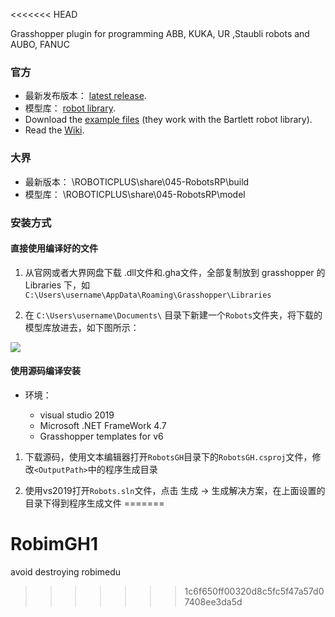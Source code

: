 <<<<<<< HEAD


Grasshopper plugin for programming ABB, KUKA, UR ,Staubli robots and AUBO, FANUC

### 官方
* 最新发布版本： [latest release](https://github.com/visose/Robots/releases).
* 模型库：  [robot library](https://github.com/visose/Robots/wiki/Robot-libraries).
* Download the [example files](https://github.com/visose/Robots/tree/master/Documentation/Examples) (they work with the Bartlett robot library).
* Read the [Wiki](https://github.com/visose/Robots/wiki).

### 大界
* 最新版本： \\ROBOTICPLUS\share\045-RobotsRP\build
* 模型库： \\ROBOTICPLUS\share\045-RobotsRP\model

### 安装方式

#### 直接使用编译好的文件

1. 从官网或者大界网盘下载 .dll文件和.gha文件，全部复制放到 grasshopper 的 Libraries 下，如`C:\Users\username\AppData\Roaming\Grasshopper\Libraries`

2. 在 `C:\Users\username\Documents\` 目录下新建一个`Robots`文件夹，将下载的模型库放进去，如下图所示：

<img src="https://qipccc-alipic.oss-cn-shanghai.aliyuncs.com/images/20200318184223.png"/>

#### 使用源码编译安装

+ 环境：

    + visual studio 2019
    + Microsoft .NET FrameWork 4.7 
    + Grasshopper templates for v6
1. 下载源码，使用文本编辑器打开`RobotsGH`目录下的`RobotsGH.csproj`文件，修改`<OutputPath>`中的程序生成目录

2. 使用vs2019打开`Robots.sln`文件，点击 生成 -> 生成解决方案，在上面设置的目录下得到程序生成文件
=======
# RobimGH1
avoid destroying robimedu
>>>>>>> 1c6f650ff00320d8c5fc5f47a57d07408ee3da5d
